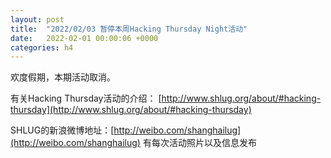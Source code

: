 ```yaml
---
layout: post
title:  "2022/02/03 暂停本周Hacking Thursday Night活动"
date:   2022-02-01 00:00:06 +0000
categories: h4
---
```

欢度假期，本期活动取消。

有关Hacking Thursday活动的介绍：
[http://www.shlug.org/about/#hacking-thursday](http://www.shlug.org/about/#hacking-thursday)

SHLUG的新浪微博地址：[http://weibo.com/shanghailug](http://weibo.com/shanghailug) 有每次活动照片以及信息发布

